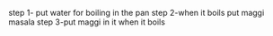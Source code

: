 step 1- put water for boiling in the pan
step 2-when it boils put maggi masala
step 3-put maggi in it when it boils